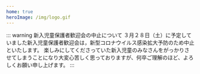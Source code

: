 ```yaml
---
home: true
heroImage: /img/logo.gif
---
```


::: warning 新入児童保護者歓迎会の中止について
３月２８日（土）に予定していました新入児童保護者歓迎会は，新型コロナウイルス感染拡大予防のため中止といたします。
楽しみにしてくださっていた新入児童のみなさんをがっかりさせてしまうことになり大変心苦しく思っておりますが、何卒ご理解のほど、よろしくお願い申し上げます。
:::
